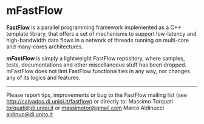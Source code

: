 # mFastFlow

[**FastFlow**](http://calvados.di.unipi.it/dokuwiki/doku.php/ffnamespace:about) is a parallel programming framework implemented as a C++ template library, that offers a set of mechanisms to support low-latency and high-bandwidth data flows in a network of threads running on multi-core and many-cores architectures.

**_mFastFlow_** is simply a lightweight FastFlow repository, where samples, tests, documentations and other miscellanoeus stuff has been dropped. mFastFlow does not limt FastFlow functionalities in any way, nor changes any of its logics and features.

-----

Please report tips, improvements or bug to the FastFlow mailing list
(see http://calvados.di.unipi.it/fastflow) or directly to:
 Massimo Torquati <torquati@di.unipi.it> or <massimotor@gmail.com>
 Marco Aldinucci  <aldinuc@di.unito.it>

